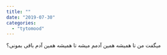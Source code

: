 ```yaml
---
title: ""
date: "2019-07-30"
categories: 
  - "tytomood"
---
```


میگفت من تا همیشه همین آدمم میشه تا همیشه همین آدم باقی بمونی؟
